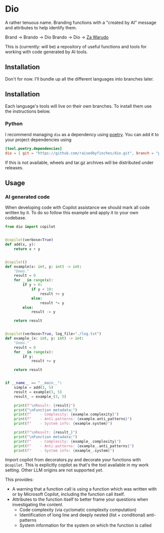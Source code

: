 # Dio

A rather tenuous name. Branding functions with a "created by AI" message and attributes to help identify them.

Brand -> Brando -> Dio Brando -> Dio -> [Za Warudo](https://jojo.fandom.com/wiki/The_World)

This is (currently: will be) a repository of useful functions and tools for working with code generated by AI tools. 


## Installation

Don't for now. I'll bundle up all the different languages into branches later.

## Installation

Each language's tools will live on their own branches. To install them use the instructions below.

### Python

I recommend managing `dio` as a dependency using [poetry](https://python-poetry.org/). You can add it to your project dependencies using

``` toml
[tool.poetry.dependencies]
dio = { git = "https://github.com/raisedbyfinches/dio.git", branch = "python" }
```

If this is not available, wheels and tar.gz archives will be distributed under releases.


## Usage

### AI generated code

When developing code with Copilot assistance we should mark all code written by it. To do so follow this example and apply it to your own codebase.

``` python
from dio import copilot


@copilot(verbose=True)
def add(x, y):
    return x + y


@copilot()
def example(x: int, y: int) -> int:
    "Demo."
    result = 0
    for _ in range(x):
        if y > 0:
            if y < 10:
                result += y
            else:
                result *= y
        else:
            result -= y

    return result


@copilot(verbose=True, log_file="./log.txt")
def example_(x: int, y: int) -> int:
    "Demo."
    result = 0
    for _ in range(x):
        if y:
            result += y

    return result


if __name__ == "__main__":
    simple = add(3, 5)
    result = example(3, 5)
    result_ = example_(3, 5)

    print(f"\nResult: {result}")
    print("\nFunction metadata:")
    print(f"    - Complexity: {example.complexity}")
    print(f"    - Anti-patterns: {example.anti_patterns}")
    print(f"    - System info: {example.system}")

    print(f"\nResult: {result_}")
    print("\nFunction metadata:")
    print(f"    - Complexity: {example_.complexity}")
    print(f"    - Anti-patterns: {example_.anti_patterns}")
    print(f"    - System info: {example_.system}")

```

Import copilot from decorators.py and decorate your functions with `@copilot`. This is explicitly copilot as that's the tool available in my work setting. Other LLM origins are not supported *yet*.

This provides:

- A warning that a function call is using a function which was written with or by Microsoft Copilot, including the function call itself.
- Attributes to the function itself to better frame your questions when investigating the content.
  + Code complexity (via cyclomatic complexity computation)
  + Identification of long line and deeply nested (list + conditional) anti-patterns
  + System information for the system on which the function is called


